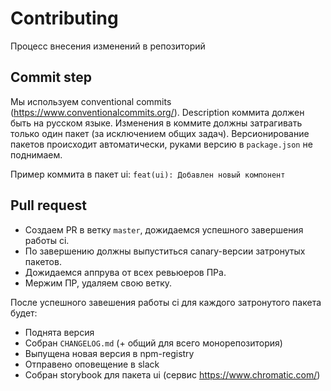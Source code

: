 # Contributing
Процесс внесения изменений в репозиторий

## Commit step
Мы используем conventional commits (https://www.conventionalcommits.org/). Description коммита должен быть на русском языке.
Изменения в коммите должны затрагивать только один пакет (за исключением общих задач).
Версионирование пакетов происходит автоматически, руками версию в `package.json` не поднимаем.

Пример коммита в пакет ui:
`feat(ui): Добавлен новый компонент`

## Pull request
- Создаем PR в ветку `master`, дожидаемся успешного завершения работы ci.
- По завершению должны выпуститься canary-версии затронутых пакетов.
- Дожидаемся аппрува от всех ревьюеров ПРа.
- Мержим ПР, удаляем свою ветку.

После успешного завешения работы ci для каждого затронутого пакета будет:
- Поднята версия
- Собран `CHANGELOG.md` (+ общий для всего монорепозитория)
- Выпущена новая версия в npm-registry
- Отправено оповещение в slack
- Собран storybook для пакета ui (сервис https://www.chromatic.com/) 
